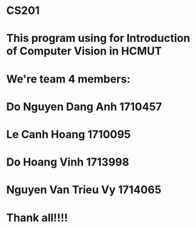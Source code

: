 # CS201
# This program using for Introduction of Computer Vision in HCMUT
# We're team 4 members:
#    Do Nguyen Dang Anh      1710457
#    Le Canh Hoang           1710095
#    Do Hoang Vinh           1713998
#    Nguyen Van Trieu Vy     1714065
# Thank all!!!!
